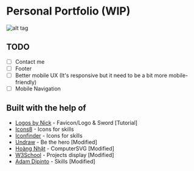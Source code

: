 # Personal Portfolio (WIP)

![alt tag](https://i.imgur.com/f1Lr7FV.png)

## TODO

- [ ] Contact me
- [ ] Footer
- [ ] Better mobile UX (It's responsive but it need to be a bit more mobile-friendly)
- [ ] Mobile Navigation

## Built with the help of

- [Logos by Nick](https://www.youtube.com/watch?v=wAlTmgkV-SA) - Favicon/Logo & Sword [Tutorial]
- [Icons8](https://icons8.com/) - Icons for skills
- [Iconfinder](https://www.iconfinder.com/) - Icons for skills
- [Undraw](https://undraw.co/) - Be the hero [Modified]
- [Hoàng Nhật](https://codepen.io/thiennhat/pen/BNByzJ) - ComputerSVG [Modified]
- [W3School](https://www.w3schools.com/howto/howto_css_portfolio_gallery.asp) - Projects display [Modified]
- [Adam Dipinto](https://codepen.io/AdamDipinto/pen/JjPmxPe) - Skills [Modified]
